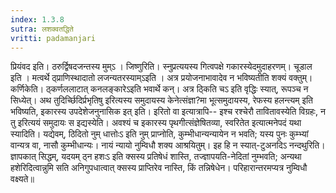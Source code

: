 ```yaml
---
index: 1.3.8
sutra: लशक्वतद्धिते
vritti: padamanjari
---
```


 प्रियंवद इति। ठरुर्द्विषदजन्तस्य मुम्ऽ । जिष्णुरिति। स्नुप्रत्ययस्य गित्वपक्षे गकारस्येदमुदाहरणम्। चूडाल इति । मत्वर्थे ठ्प्राणिस्थादातो लजन्यतरस्याम्ऽइति । अत्र प्रयोजनाभावादेव न भविष्यतीति शक्यं वक्तुम्। कर्णिकेति। ठ्कर्णललाटात् कनलङ्कारेऽइति भवार्थे कन्। अत्र ठ्किति चऽ इति वृद्धिः स्यात्, रूपञ्च न सिध्येत्। अथ तुदिर्च्छिदिर्प्रभृतिषु इरित्यस्य समुदायस्य केनेत्संज्ञा?मा भूत्समुदायस्य, रेफस्य हलन्त्यम् इति भविष्यति, इकारस्य उपदेशेजनुनासिक इत् इति। इरितो वा इत्यात्रापि-- इश्च रश्चेरौ तावितावस्येति विग्रहः, न तु इरित्ययं समुदायः स इद्यस्येति। अवश्यं च इकारस्य पृथगीत्संज्ञेषितव्या, स्वरितेत इत्यात्मनेपदं यथा स्यादिति। यद्येवम्, ठिदितो नुम् धात्तोःऽ इति नुम् प्राप्नोति, कुम्भीधान्यन्यायेन न भवति; यस्य पुनः कुम्भ्यां वान्यत्र वा, नासौ कुम्भीधान्यः। नायं न्यायो नुम्विधौ शक्य आश्रयितुम्। इह हि न स्यात्-टुअनदिऽ नन्दथुरिति। ज्ञापकात् सिद्धम्, यदयम् ठ्न हशःऽ इति क्सस्य प्रतिषेधं शास्ति, तज्ज्ञापयति-नेदितां नुम्भवति; अन्यथा हशेरिदित्वान्नुमि सति अनिगुपधात्वात् क्सस्य प्राप्तिरेव नास्ति, किं तन्निषेधेन। परिहारान्तरमप्यत्र नुम्विधौ वक्ष्यते॥